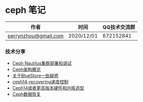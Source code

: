 #  ceph 笔记

| 作者 | 时间 |QQ技术交流群 |
| ------ | ------ |------ |
| perrynzhou@gmail.com |2020/12/01 |672152841 |


### 技术分享
- [Ceph Nautilus集群部署和调试](./document/md/Ceph-Nautilus集群部署和调试.md)
- [Ceph架构概览](./document/md/Ceph架构概览.md)
- [关于BlueStore一些疑惑](./document/md/关于BlueStore一些疑惑.md)
- [ceph14-recovering速度控制](./document/md/ceph14-recovering速度控制.md)
- [Ceph14或者更高版本硬件和内核选型](./document/md/Ceph14或者更高版本硬件和内核选型.md)
- [Ceph数据恢复](./document/md/Ceph数据恢复.md)

